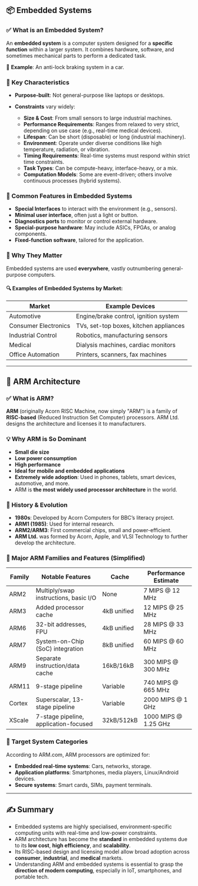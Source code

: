 ## 📦 Embedded Systems

### ✅ What is an Embedded System?

An **embedded system** is a computer system designed for a **specific function** within a larger system. It combines hardware, software, and sometimes mechanical parts to perform a dedicated task.

🔹 **Example**: An anti-lock braking system in a car.

### 📌 Key Characteristics

* **Purpose-built**: Not general-purpose like laptops or desktops.
* **Constraints** vary widely:

  * **Size & Cost**: From small sensors to large industrial machines.
  * **Performance Requirements**: Ranges from relaxed to very strict, depending on use case (e.g., real-time medical devices).
  * **Lifespan**: Can be short (disposable) or long (industrial machinery).
  * **Environment**: Operate under diverse conditions like high temperature, radiation, or vibration.
  * **Timing Requirements**: Real-time systems must respond within strict time constraints.
  * **Task Types**: Can be compute-heavy, interface-heavy, or a mix.
  * **Computation Models**: Some are event-driven; others involve continuous processes (hybrid systems).

### 🔧 Common Features in Embedded Systems

* **Special Interfaces** to interact with the environment (e.g., sensors).
* **Minimal user interface**, often just a light or button.
* **Diagnostics ports** to monitor or control external hardware.
* **Special-purpose hardware**: May include ASICs, FPGAs, or analog components.
* **Fixed-function software**, tailored for the application.

### 🧠 Why They Matter

Embedded systems are used **everywhere**, vastly outnumbering general-purpose computers.

#### 🔍 Examples of Embedded Systems by Market:

| Market               | Example Devices                        |
| -------------------- | -------------------------------------- |
| Automotive           | Engine/brake control, ignition system  |
| Consumer Electronics | TVs, set-top boxes, kitchen appliances |
| Industrial Control   | Robotics, manufacturing sensors        |
| Medical              | Dialysis machines, cardiac monitors    |
| Office Automation    | Printers, scanners, fax machines       |

---

## 🧠 ARM Architecture

### ✅ What is ARM?

**ARM** (originally Acorn RISC Machine, now simply "ARM") is a family of **RISC-based** (Reduced Instruction Set Computer) processors. ARM Ltd. designs the architecture and licenses it to manufacturers.

### 💡 Why ARM is So Dominant

* **Small die size**
* **Low power consumption**
* **High performance**
* **Ideal for mobile and embedded applications**
* **Extremely wide adoption**: Used in phones, tablets, smart devices, automotive, and more.
* ARM is **the most widely used processor architecture** in the world.

### 📜 History & Evolution

* **1980s**: Developed by Acorn Computers for BBC’s literacy project.
* **ARM1 (1985)**: Used for internal research.
* **ARM2/ARM3**: First commercial chips, small and power-efficient.
* **ARM Ltd.** was formed by Acorn, Apple, and VLSI Technology to further develop the architecture.

### 🧩 Major ARM Families and Features (Simplified)

| Family | Notable Features                      | Cache       | Performance Estimate |
| ------ | ------------------------------------- | ----------- | -------------------- |
| ARM2   | Multiply/swap instructions, basic I/O | None        | 7 MIPS @ 12 MHz      |
| ARM3   | Added processor cache                 | 4kB unified | 12 MIPS @ 25 MHz     |
| ARM6   | 32-bit addresses, FPU                 | 4kB unified | 28 MIPS @ 33 MHz     |
| ARM7   | System-on-Chip (SoC) integration      | 8kB unified | 60 MIPS @ 60 MHz     |
| ARM9   | Separate instruction/data cache       | 16kB/16kB   | 300 MIPS @ 300 MHz   |
| ARM11  | 9-stage pipeline                      | Variable    | 740 MIPS @ 665 MHz   |
| Cortex | Superscalar, 13-stage pipeline        | Variable    | 2000 MIPS @ 1 GHz    |
| XScale | 7-stage pipeline, application-focused | 32kB/512kB  | 1000 MIPS @ 1.25 GHz |

### 🧭 Target System Categories

According to ARM.com, ARM processors are optimized for:

* **Embedded real-time systems**: Cars, networks, storage.
* **Application platforms**: Smartphones, media players, Linux/Android devices.
* **Secure systems**: Smart cards, SIMs, payment terminals.

---

## ✍️ Summary

* Embedded systems are highly specialised, environment-specific computing units with real-time and low-power constraints.
* ARM architecture has become the **standard** in embedded systems due to its **low cost**, **high efficiency**, and **scalability**.
* Its RISC-based design and licensing model allow broad adoption across **consumer**, **industrial**, and **medical** markets.
* Understanding ARM and embedded systems is essential to grasp the **direction of modern computing**, especially in IoT, smartphones, and portable tech.